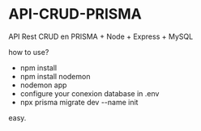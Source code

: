 # API-CRUD-PRISMA
API Rest CRUD en PRISMA + Node + Express + MySQL


how to use?
* npm install 
* npm install nodemon
* nodemon app 
* configure your conexion database in .env
* npx prisma migrate dev --name init


easy.
